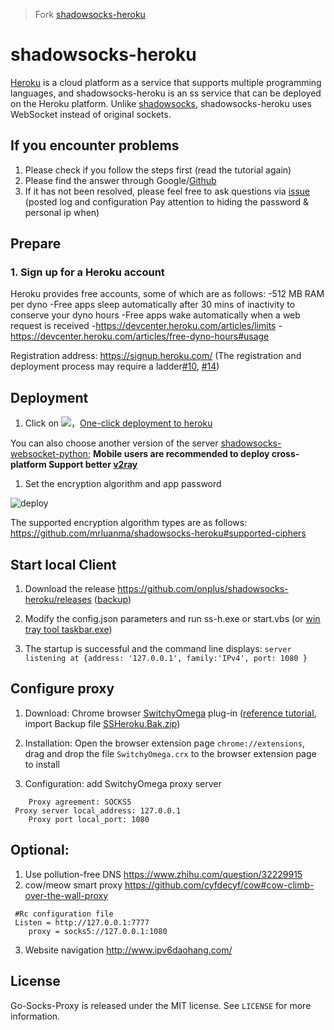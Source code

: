 > Fork [shadowsocks-heroku](https://github.com/mrluanma/shadowsocks-heroku)

# shadowsocks-heroku
[Heroku](https://www.heroku.com/) is a cloud platform as a service that supports multiple programming languages, and shadowsocks-heroku is an ss service that can be deployed on the Heroku platform.
Unlike [shadowsocks](https://github.com/clowwindy/shadowsocks), shadowsocks-heroku uses WebSocket instead of original sockets.

## If you encounter problems
1. Please check if you follow the steps first (read the tutorial again)
2. Please find the answer through Google/[Github](https://github.com/itahseen/socks5-heroku/search?utf8=%E2%9C%93&q=&type=)
3. If it has not been resolved, please feel free to ask questions via [issue](https://github.com/onplus/shadowsocks-heroku/issues?q=is%3Aissue+is%3Aclosed+label%3Asolved) (posted log and configuration Pay attention to hiding the password & personal ip when)

## Prepare

### 1. Sign up for a Heroku account
Heroku provides free accounts, some of which are as follows:
-512 MB RAM per dyno
-Free apps sleep automatically after 30 mins of inactivity to conserve your dyno hours
-Free apps wake automatically when a web request is received
-https://devcenter.heroku.com/articles/limits
-https://devcenter.heroku.com/articles/free-dyno-hours#usage

Registration address: https://signup.heroku.com/ (The registration and deployment process may require a ladder[#10](https://github.com/onplus/shadowsocks-heroku/issues/10), [#14]( https://github.com/onplus/shadowsocks-heroku/issues/14))

## Deployment
1. Click on [![](https://www.herokucdn.com/deploy/button.png)](https://heroku.com/deploy?template=https://github.com/syedtahseen/socks5-heroku/tree/re)，[One-click deployment to heroku](https://heroku.com/deploy?template=https://github.com/itahseen/socks5-heroku/tree/re)
  
 You can also choose another version of the server [shadowsocks-websocket-python](https://github.com/onplus/shadowsocks-websocket-python/blob/deploy/README.md); **Mobile users are recommended to deploy cross-platform Support better [v2ray](https://github.com/onplus/v2hero)**
1. Set the encryption algorithm and app password

![deploy](https://user-images.githubusercontent.com/31188782/31343896-ab0a868a-ad43-11e7-8a83-369cf5e385b0.jpg)

[](https://user-images.githubusercontent.com/31188782/31310674-e783c9e4-abce-11e7-87d2-48f328e74169.JPG)

The supported encryption algorithm types are as follows: https://github.com/mrluanma/shadowsocks-heroku#supported-ciphers

## Start local Client
1. Download the release https://github.com/onplus/shadowsocks-heroku/releases ([backup](https://github.com/onplus/archive/tree/master/tool))

2. Modify the config.json parameters and run ss-h.exe or start.vbs (or [win tray tool taskbar.exe](https://github.com/onplus/shadowsocks-heroku/issues/39))

5. The startup is successful and the command line displays: `server listening at {address: '127.0.0.1', family:'IPv4', port: 1080 }`

## Configure proxy
1. Download: Chrome browser [SwitchyOmega](https://github.com/FelisCatus/SwitchyOmega/releases) plug-in ([reference tutorial](https://github.com/FelisCatus/SwitchyOmega/wiki/GFWList), import Backup file [SSHeroku.Bak.zip](https://github.com/onplus/shadowsocks-heroku/files/1371313/SSHeroku.zip))

2. Installation: Open the browser extension page `chrome://extensions`, drag and drop the file `SwitchyOmega.crx` to the browser extension page to install

3. Configuration: add SwitchyOmega proxy server
```
    Proxy agreement: SOCKS5
 Proxy server local_address: 127.0.0.1
    Proxy port local_port: 1080
```
    
## Optional:
1. Use pollution-free DNS https://www.zhihu.com/question/32229915
2. cow/meow smart proxy https://github.com/cyfdecyf/cow#cow-climb-over-the-wall-proxy
```
 #Rc configuration file
 Listen = http://127.0.0.1:7777
    proxy = socks5://127.0.0.1:1080
```
3. Website navigation http://www.ipv6daohang.com/

## License
Go-Socks-Proxy is released under the MIT license. See `LICENSE` for more information.
